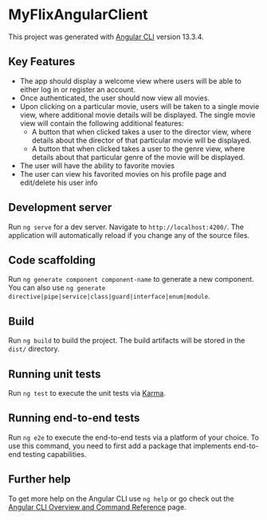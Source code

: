 # MyFlixAngularClient

This project was generated with [Angular CLI](https://github.com/angular/angular-cli) version 13.3.4.

## Key Features

- The app should display a welcome view where users will be able to either log in or register an
  account.
- Once authenticated, the user should now view all movies.
- Upon clicking on a particular movie, users will be taken to a single movie view, where
  additional movie details will be displayed. The single movie view will contain the following
  additional features:
  - A button that when clicked takes a user to the director view, where details about the
    director of that particular movie will be displayed.
  - A button that when clicked takes a user to the genre view, where details about that
    particular genre of the movie will be displayed.
- The user will have the ability to favorite movies
- The user can view his favorited movies on his profile page and edit/delete his user info

## Development server

Run `ng serve` for a dev server. Navigate to `http://localhost:4200/`. The application will automatically reload if you change any of the source files.

## Code scaffolding

Run `ng generate component component-name` to generate a new component. You can also use `ng generate directive|pipe|service|class|guard|interface|enum|module`.

## Build

Run `ng build` to build the project. The build artifacts will be stored in the `dist/` directory.

## Running unit tests

Run `ng test` to execute the unit tests via [Karma](https://karma-runner.github.io).

## Running end-to-end tests

Run `ng e2e` to execute the end-to-end tests via a platform of your choice. To use this command, you need to first add a package that implements end-to-end testing capabilities.

## Further help

To get more help on the Angular CLI use `ng help` or go check out the [Angular CLI Overview and Command Reference](https://angular.io/cli) page.
